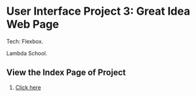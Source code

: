 # User Interface Project 3: Great Idea Web Page
Tech: Flexbox. 

Lambda School. 

## View the Index Page of Project
1. <a href="https://davidaceves.github.io/UI-III-Flexbox/great-idea/index.html">Click here</a>

